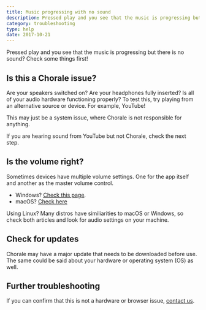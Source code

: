 ```yaml
---
title: Music progressing with no sound
description: Pressed play and you see that the music is progressing but there is no sound? Check some things first!
category: troubleshooting
type: help
date: 2017-10-21
---
```


Pressed play and you see that the music is progressing but there is no sound? Check some things first!

## Is this a Chorale issue?

Are your speakers switched on? Are your headphones fully inserted? Is all of your audio hardware functioning properly? To test this, try playing from an alternative source or device. For example, YouTube!

This may just be a system issue, where Chorale is not responsible for anything.

If you are hearing sound from YouTube but not Chorale, check the next step.

## Is the volume right?

Sometimes devices have multiple volume settings. One for the app itself and another as the master volume control.

+ Windows? [Check this page](http://www.thewindowsclub.com/no-sound-on-windows-8-7).
+ macOS? [Check here](https://support.apple.com/en-us/HT203186)

Using Linux? Many distros have similiarities to macOS or Windows, so check both articles and look for audio settings on your machine.

## Check for updates

Chorale may have a major update that needs to be downloaded before use. The same could be said about your hardware or operating system (OS) as well.

## Further troubleshooting

If you can confirm that this is not a hardware or browser issue, [contact us](/contact).
